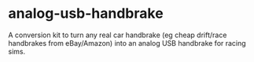 # analog-usb-handbrake
A conversion kit to turn any real car handbrake (eg cheap drift/race handbrakes from eBay/Amazon) into an analog USB handbrake for racing sims.
